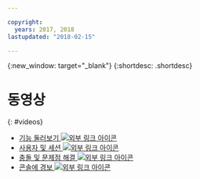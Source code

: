 ```yaml
---

copyright:
  years: 2017, 2018
lastupdated: "2018-02-15"

---
```


{:new_window: target="_blank"}
{:shortdesc: .shortdesc}


# 동영상
{: #videos}

* <a href="https://www.youtube.com/watch?v=I8lzyIgKnN4" target="_blank"> 기능 둘러보기 <img src="../../icons/launch-glyph.svg" alt="외부 링크 아이콘"></a>
* <a href="https://www.youtube.com/watch?v=Grbppwe0o8E" target="_blank"> 사용자 및 세션 <img src="../../icons/launch-glyph.svg" alt="외부 링크 아이콘"></a>
* <a href="https://www.youtube.com/watch?v=Hr_3fJ8Quck" target="_blank"> 충돌 및 문제점 해결 <img src="../../icons/launch-glyph.svg" alt="외부 링크 아이콘"></a>
* <a href="https://www.youtube.com/watch?v=G7S7RkCdkoM" target="_blank"> 콘솔에 경보 <img src="../../icons/launch-glyph.svg" alt="외부 링크 아이콘"></a>


